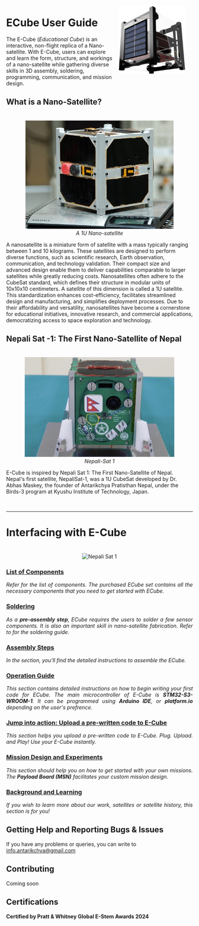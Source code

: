 <div style="float:right; padding:10px; margin-right:10px; margin-top:0px"><img src="../public/ecuberender.png" title="ECube render" width="180px" /></div>

# ECube User Guide

The E-Cube (_Educational Cube_) is an interactive, non-flight replica of a Nano-satellite. With E-Cube, users can explore and learn the form, structure, and workings of a nano-satellite while gathering diverse skills in 3D assembly, soldering, programming, communication, and mission design.

## What is a Nano-Satellite?

<div style="text-align: center;"><img src="../public/nanosatellite.jpg" title="Nepali Sat 1" style="max-width: 80%; height: auto; width: 400px; margin-top: 20px;" /></div>

<div style="text-align: center;"><i>A 1U Nano-satellite</i> </div>


A nanosatellite is a miniature form of satellite with a mass typically ranging between 1 and 10 kilograms. These satellites are designed to perform diverse functions, such as scientific research, Earth observation, communication, and technology validation. Their compact size and advanced design enable them to deliver capabilities comparable to larger satellites while greatly reducing costs.
Nanosatellites often adhere to the CubeSat standard, which defines their structure in modular units of 10x10x10 centimeters. A satellite of this dimension is called a 1U satellite. This standardization enhances cost-efficiency, facilitates streamlined design and manufacturing, and simplifies deployment processes. Due to their affordability and versatility, nanosatellites have become a cornerstone for educational initiatives, innovative research, and commercial applications, democratizing access to space exploration and technology.



## Nepali Sat -1: The First Nano-Satellite of Nepal

<div style="text-align: center;"><img src="../public/nepalisat1.jpg" title="Nepali Sat 1" style="max-width: 80%; height: auto; width: 600px; margin-top: 20px;" /></div>

<div style="text-align: center;"><i>Nepali-Sat 1</i> </div>

E-Cube is inspired by Nepali Sat 1: The First Nano-Satellite of Nepal. Nepal's first satellite, NepaliSat-1, was a 1U CubeSat developed by Dr. Abhas Maskey, the founder of Antarikchya Pratisthan Nepal, under the Birds-3 program at Kyushu Institute of Technology, Japan.

<br>

<hr>

# Interfacing with E-Cube

<div style="text-align: center;"><img src="../public/ecube_pan.gif" title="Nepali Sat 1" style="max-width: 80%; height: auto; width: 600px; margin-top: 20px;" /></div>

### [List of Components](assembly/list_of_components.md)

<i><p style="text-align:justify;"> Refer  for the list of components. The purchased ECube set contains all the necessary components that you need to get started with ECube.  </p></i>

### [Soldering](assembly/soldering.md) 

<i><p style="text-align:justify;"> As a **pre-assembly step**, ECube requires the users to solder a few sensor components. It is also an important skill in nano-satellite fabrication. Refer to for the soldering guide.</p> </i>

### [Assembly Steps](assembly/assembly_steps.md)

<i><p style="text-align:justify;"> In the section, you'll find the detailed instructions to assemble the ECube.</p></i>

### [Operation Guide](operationguide/index.md)

<i><p style="text-align:justify;"> This section contains detailed instructions on how to begin writing your first code for ECube. The main microcontroller of E-Cube is **STM32-S3-WROOM-1**. It can be programmed using **Arduino IDE**, or **platform.io** depending on the user's prefrence.</p></i>

### [Jump into action: Upload a pre-written code to E-Cube](operationguide/executingthecode.md)

<i><p style="text-align:justify;"> This section helps you upload a pre-written code to E-Cube. Plug. Upload. and Play! Use your E-Cube instantly. </p> </i>

### [Mission Design and Experiments](experiments/index.md)

<i> <p style="text-align:justify;"> This  section should help you on how to get started with your own missions. The **Payload Board (MSN)** facilitates your custom mission design.</p></i> 

### [Background and Learning](getting_started/background.md)

<i> <p style="text-align:justify;"> If you wish to learn more about our work, satellites or satellite history, this section is for you! </p></i>

## Getting Help and Reporting Bugs & Issues

If you have any problems or queries, you can write to info.antarikchya@gmail.com

## Contributing

Coming soon

<!--@include: _contributors.md-->

## Certifications

**Certified by Pratt & Whitney Global E-Stem Awards 2024**

<div style="padding:10px">&nbsp;</div>
